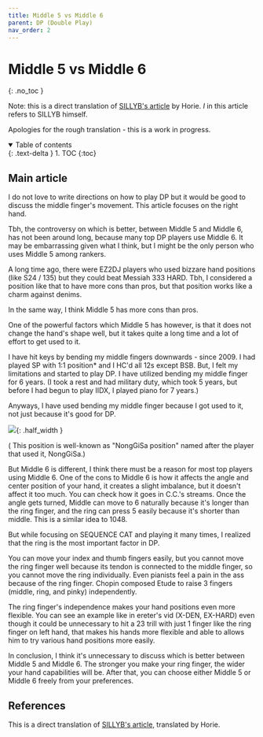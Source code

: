 ```yaml
---
title: Middle 5 vs Middle 6
parent: DP (Double Play)
nav_order: 2
---
```


# Middle 5 vs Middle 6
{: .no_toc }

Note: this is a direct translation of [SILLYB's article](https://gall.dcinside.com/mgallery/board/view/?id=iidxdp&no=7273) by Horie. *I* in this article refers to SILLYB himself.

Apologies for the rough translation - this is a work in progress.

<details open markdown="block">
  <summary>
    Table of contents
  </summary>
  {: .text-delta }
1. TOC
{:toc}
</details>

## Main article

I do not love to write directions on how to play DP but it would be good to discuss the middle finger's movement. This article focuses on the right hand.

Tbh, the controversy on which is better, between Middle 5 and Middle 6, has not been around long, because many top DP players use Middle 6. It may be embarrassing given what I think, but I might be the only person who uses Middle 5 among rankers.

A long time ago, there were EZ2DJ players who used bizzare hand positions (like S24 / 135) but they could beat Messiah 333 HARD. Tbh, I considered a position like that to have more cons than pros, but that position works like a charm against denims.

In the same way, I think Middle 5 has more cons than pros.

One of the powerful factors which Middle 5 has however, is that it does not change the hand's shape well, but it takes quite a long time and a lot of effort to get used to it.

I have hit keys by bending my middle fingers downwards - since 2009. I had played SP with 1:1 position* and I HC'd all 12s except BSB. But, I felt my limitations and started to play DP. I have utilized bending my middle finger for 6 years. (I took a rest and had military duty, which took 5 years, but before I had begun to play IIDX, I played piano for 7 years.)

Anyways, I have used bending my middle finger because I got used to it, not just because it's good for DP.

![](/assets/img/dp/nonggisa.png){: .half_width }

( This position is well-known as "NongGiSa position" named after the player that used it, NongGiSa.)

But Middle 6 is different, I think there must be a reason for most top players using Middle 6. One of the cons to Middle 6 is how it affects the angle and center position of your hand, it creates a slight imbalance, but it doesn't affect it too much. You can check how it goes in C.C.'s streams. Once the angle gets turned, Middle can move to 6 naturally because it's longer than the ring finger, and the ring can press 5 easily because it's shorter than middle. This is a similar idea to 1048.

But while focusing on SEQUENCE CAT and playing it many times, I realized that the ring is the most important factor in DP.

You can move your index and thumb fingers easily, but you cannot move the ring finger well because its tendon is connected to the middle finger, so you cannot move the ring individually. Even pianists feel a pain in the ass because of the ring finger. Chopin composed Etude to raise 3 fingers (middle, ring, and pinky) independently.

The ring finger's independence makes your hand positions even more flexible. You can see an example like in ereter's vid (X-DEN, EX-HARD) even though it could be unnecessary to hit a 23 trill with just 1 finger like the ring finger on left hand, that makes his hands more flexible and able to allows him to try various hand positions more easily.

In conclusion, I think it's unnecessary to discuss which is better between Middle 5 and Middle 6. The stronger you make your ring finger, the wider your hand capabilities will be. After that, you can choose either Middle 5 or Middle 6 freely from your preferences.

## References

This is a direct translation of [SILLYB's article](https://gall.dcinside.com/mgallery/board/view/?id=iidxdp&no=7273), translated by Horie.
